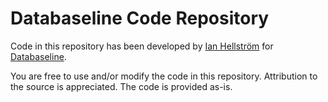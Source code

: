 # Databaseline Code Repository
Code in this repository has been developed by [Ian Hellström](http://twitter.com/IanHellstrom)
for [Databaseline](https://databaseline.bitbucket.io).

You are free to use and/or modify the code in this repository.
Attribution to the source is appreciated.
The code is provided as-is.
